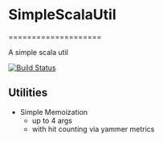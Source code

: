 # SimpleScalaUtil
====================

A simple scala util

[![Build Status](https://travis-ci.org/JasonGiedymin/SimpleScalaUtil.png?branch=master)](https://travis-ci.org/JasonGiedymin/SimpleScalaUtil)

## Utilities
- Simple Memoization
    * up to 4 args
    * with hit counting via yammer metrics

